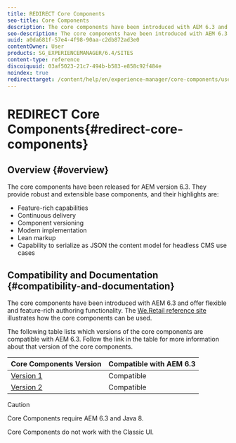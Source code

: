 ```yaml
---
title: REDIRECT Core Components
seo-title: Core Components
description: The core components have been introduced with AEM 6.3 and offer flexible and feature-rich authoring functionality. 
seo-description: The core components have been introduced with AEM 6.3 and offer flexible and feature-rich authoring functionality. 
uuid: a0da681f-57e4-4f98-90aa-c2db872ad3e0
contentOwner: User
products: SG_EXPERIENCEMANAGER/6.4/SITES
content-type: reference
discoiquuid: 03af5023-21c7-494b-b583-e858c92f484e
noindex: true
redirecttarget: /content/help/en/experience-manager/core-components/user-guide
---
```


# REDIRECT Core Components{#redirect-core-components}

## Overview {#overview}

The core components have been released for AEM version 6.3. They provide robust and extensible base components, and their highlights are:

* Feature-rich capabilities
* Continuous delivery
* Component versioning
* Modern implementation
* Lean markup
* Capability to serialize as JSON the content model for headless CMS use cases

## Compatibility and Documentation {#compatibility-and-documentation}

The core components have been introduced with AEM 6.3 and offer flexible and feature-rich authoring functionality. The [We.Retail reference site](/help/sites-developing/we-retail.md) illustrates how the core components can be used.

The following table lists which versions of the core components are compatible with AEM 6.3. Follow the link in the table for more information about that version of the core components.

| **Core Components Version** |**Compatible with AEM 6.3** |
|---|---|
| [Version 1](https://helpx.adobe.com/experience-manager/core-components/using/versions.html) |Compatible |
| [Version 2](https://helpx.adobe.com/experience-manager/core-components/using/versions.html) |Compatible |

>[!CAUTION]
>
>Core Components require AEM 6.3 and Java 8.
>
>Core Components do not work with the Classic UI.

